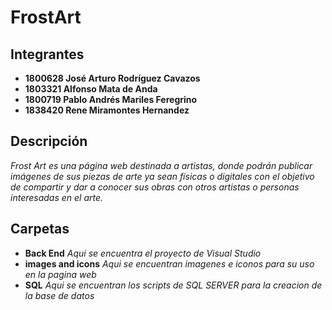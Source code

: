 # FrostArt
 ## Integrantes 
 * **1800628 José Arturo Rodríguez Cavazos**
 * **1803321 Alfonso Mata de Anda**
 * **1800719 Pablo Andrés Mariles Feregrino**
 * **1838420 Rene Miramontes Hernandez**
 
 ## Descripción

_Frost Art es una página web destinada a artistas, donde podrán publicar imágenes de sus piezas de arte ya sean físicas o digitales con el objetivo de compartir y dar a conocer sus obras con otros artistas o personas interesadas en el arte._

## Carpetas
* **Back End** *Aqui se encuentra el proyecto de Visual Studio*
* **images and icons** *Aqui se encuentran imagenes e iconos para su uso en la pagina web*
* **SQL** *Aqui se encuentran los scripts de SQL SERVER para la creacion de la base de datos*
	
